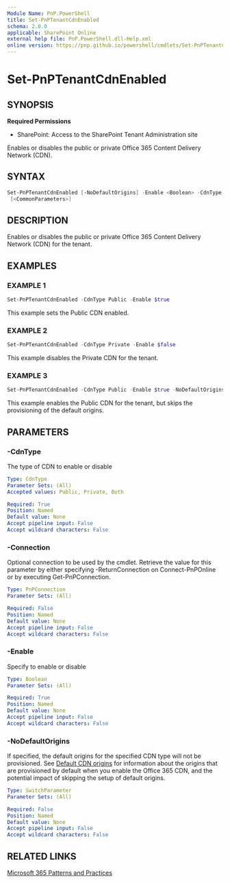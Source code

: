```yaml
---
Module Name: PnP.PowerShell
title: Set-PnPTenantCdnEnabled
schema: 2.0.0
applicable: SharePoint Online
external help file: PnP.PowerShell.dll-Help.xml
online version: https://pnp.github.io/powershell/cmdlets/Set-PnPTenantCdnEnabled.html
---
```

 
# Set-PnPTenantCdnEnabled

## SYNOPSIS

**Required Permissions**

* SharePoint: Access to the SharePoint Tenant Administration site

Enables or disables the public or private Office 365 Content Delivery Network (CDN).

## SYNTAX

```powershell
Set-PnPTenantCdnEnabled [-NoDefaultOrigins] -Enable <Boolean> -CdnType <CdnType> [-Connection <PnPConnection>]
 [<CommonParameters>]
```

## DESCRIPTION
Enables or disables the public or private Office 365 Content Delivery Network (CDN) for the tenant.

## EXAMPLES

### EXAMPLE 1
```powershell
Set-PnPTenantCdnEnabled -CdnType Public -Enable $true
```

This example sets the Public CDN enabled.

### EXAMPLE 2
```powershell
Set-PnPTenantCdnEnabled -CdnType Private -Enable $false
```

This example disables the Private CDN for the tenant.

### EXAMPLE 3
```powershell
Set-PnPTenantCdnEnabled -CdnType Public -Enable $true -NoDefaultOrigins
```

This example enables the Public CDN for the tenant, but skips the provisioning of the default origins.

## PARAMETERS

### -CdnType
The type of CDN to enable or disable

```yaml
Type: CdnType
Parameter Sets: (All)
Accepted values: Public, Private, Both

Required: True
Position: Named
Default value: None
Accept pipeline input: False
Accept wildcard characters: False
```

### -Connection
Optional connection to be used by the cmdlet. Retrieve the value for this parameter by either specifying -ReturnConnection on Connect-PnPOnline or by executing Get-PnPConnection.

```yaml
Type: PnPConnection
Parameter Sets: (All)

Required: False
Position: Named
Default value: None
Accept pipeline input: False
Accept wildcard characters: False
```

### -Enable
Specify to enable or disable

```yaml
Type: Boolean
Parameter Sets: (All)

Required: True
Position: Named
Default value: None
Accept pipeline input: False
Accept wildcard characters: False
```

### -NoDefaultOrigins
If specified, the default origins for the specified CDN type will not be provisioned. See [Default CDN origins](https://docs.microsoft.com/en-us/microsoft-365/enterprise/use-microsoft-365-cdn-with-spo?view=o365-worldwide#default-cdn-origins) for information about the origins that are provisioned by default when you enable the Office 365 CDN, and the potential impact of skipping the setup of default origins.

```yaml
Type: SwitchParameter
Parameter Sets: (All)

Required: False
Position: Named
Default value: None
Accept pipeline input: False
Accept wildcard characters: False
```

## RELATED LINKS

[Microsoft 365 Patterns and Practices](https://aka.ms/m365pnp)

